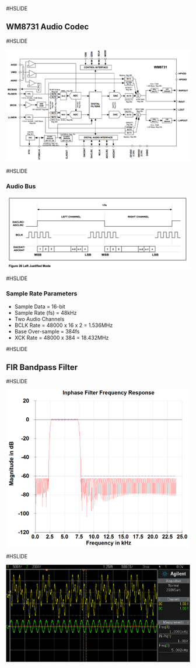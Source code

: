 #HSLIDE

## WM8731 Audio Codec

#HSLIDE

![WM8731 Block Diagram](https://raw.githubusercontent.com/CWRU-EECS301/Documentation/master/Lectures/Lecture11/WM8731_Block_Diagram.png)

#HSLIDE

### Audio Bus

![WM8731 Audio Bus Timing](https://raw.githubusercontent.com/CWRU-EECS301/Documentation/master/Lectures/Lecture11/WM8731_Audio_Bus_Timing.png)

#HSLIDE

### Sample Rate Parameters

* Sample Data = 16-bit
* Sample Rate (fs) = 48kHz
* Two Audio Channels
* BCLK Rate = 48000 x 16 x 2 = 1.536MHz
* Base Over-sample = 384fs
* XCK Rate = 48000 x 384 = 18.432MHz

#HSLIDE

## FIR Bandpass Filter

#HSLIDE

![FFT Bandpass Filter](https://raw.githubusercontent.com/CWRU-EECS301/Documentation/master/Lectures/Lecture11/FFT_Bandpass_Freq_Resp.png)

#HSLIDE

![Lab 6 Scope Plot](https://raw.githubusercontent.com/CWRU-EECS301/Documentation/master/Lectures/Lecture11/Lab6_ScopePlot.png)

